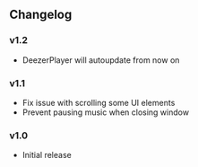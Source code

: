 ## Changelog

### v1.2

- DeezerPlayer will autoupdate from now on

### v1.1

- Fix issue with scrolling some UI elements
- Prevent pausing music when closing window

### v1.0

- Initial release